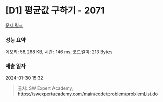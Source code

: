 # [D1] 평균값 구하기 - 2071 

[문제 링크](https://swexpertacademy.com/main/code/problem/problemDetail.do?contestProbId=AV5QRnJqA5cDFAUq) 

### 성능 요약

메모리: 58,268 KB, 시간: 146 ms, 코드길이: 213 Bytes

### 제출 일자

2024-01-30 15:32



> 출처: SW Expert Academy, https://swexpertacademy.com/main/code/problem/problemList.do